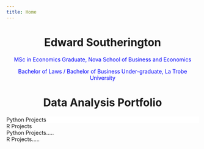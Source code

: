 ```yaml
---
title: Home
---
```

<html>
 <style>
  .item1 {background: white;}
  
  .item2 {background: white;}
  
  .item3 {background: white;}
  
  .item4{background: white;}
  
  .container { 
    font-size:40px;
    min-height:300px
    width: 100%;
    background: white;
    display: grid;
    grid-template-columns: 1fr 1fr;
    grid-template-rows: 1fr 1fr;
    grid-gap:10px;
    position: absolute;
    left: 50%;
    margin-left: -50px;
   }
 </style>
 
 
 <head>
  </head>
  <body>
    <h1 align="center">Edward Southerington</h1>
    <p style="color: blue" align="center">MSc in Economics Graduate, Nova School of Business and Economics</p>
    <p style="color: blue" align="center">Bachelor of Laws / Bachelor of Business Under-graduate, La Trobe University</p>
    <h1 align="center">Data Analysis Portfolio</h1>
 
  <div class="container">
   <div class="item1">Python Projects</div>
   <div class="item2">R Projects</div>
   <div class="item3">Python Projects.....</div>
   <div class="item3">R Projects.....</div>
  </div>
  
 </body>
</html>
  
  
